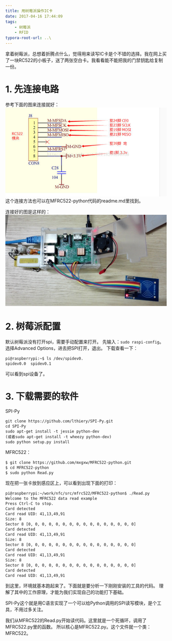 ```yaml
---
title: 用树莓派操作IC卡
date: 2017-04-16 17:44:09
tags:
	- 树莓派
	- RFID
typora-root-url: ..\
---
```

拿着树莓派，总想着折腾点什么，觉得用来读写IC卡是个不错的选择。我在网上买了一块RC522的小板子，送了两张空白卡。我看看能不能把我的门禁钥匙给复制一份。

# 1. 先连接电路
参考下面的图来连接就好：
![](/images/rpi_rc522_conn.jpg)
这个连接方法也可以在MFRC522-python代码的readme.md里找到。

连接好的图是这样的：
![](/images/photo/rpi/rpi_rc522.jpg)

# 2. 树莓派配置
默认树莓派没有打开spi，需要手动配置来打开。
先输入：`sudo raspi-config`。选择Advanced Options，进去把SPI打开，退出。
下载查看一下：
```
pi@raspberrypi:~$ ls /dev/spidev0.
spidev0.0  spidev0.1  
```
可以看到spi设备了。

# 3. 下载需要的软件
SPI-Py
```
git clone https://github.com/lthiery/SPI-Py.git
cd SPI-Py
sudo apt-get install -t jessie python-dev
(或者sudo apt-get install -t wheezy python-dev)
sudo python setup.py install
```
MFRC522：
```
$ git clone https://github.com/mxgxw/MFRC522-python.git
$ cd MFRC522-python
$ sudo python Read.py
```
现在把一张卡放到感应区上，可以看到出现下面的打印：
```
pi@raspberrypi:~/work/nfc/src/mfrc522/MFRC522-python$ ./Read.py 
Welcome to the MFRC522 data read example
Press Ctrl-C to stop.
Card detected
Card read UID: 41,13,49,91
Size: 8
Sector 8 [0, 0, 0, 0, 0, 0, 0, 0, 0, 0, 0, 0, 0, 0, 0, 0]
Card detected
Card read UID: 41,13,49,91
Size: 8
Sector 8 [0, 0, 0, 0, 0, 0, 0, 0, 0, 0, 0, 0, 0, 0, 0, 0]
Card detected
Card read UID: 41,13,49,91
Size: 8
Sector 8 [0, 0, 0, 0, 0, 0, 0, 0, 0, 0, 0, 0, 0, 0, 0, 0]
Card detected
Card read UID: 41,13,49,91
```
到这里，环境就基本跑起来了。下面就是要分析一下刚刚安装的工具的代码。
理解了其中的工作原理，才能为我们实现自己的功能打下基础。


SPI-Py这个就是用C语言实现了一个可以给Python调用的SPI读写模块，是个工具，不用过多关注。

我们从MFRC522的Read.py开始读代码。这里就是一个死循环，调用了MFRC522.py里的函数。
所以核心是MFRC522.py。这个文件就一个类：MFRC522。






